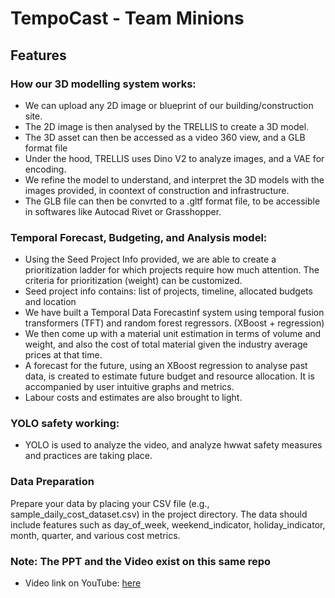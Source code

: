 # TempoCast - Team Minions


## Features



### How our 3D modelling system works:

- We can upload any 2D image or blueprint of our building/construction site.
- The 2D image is then analysed by the TRELLIS to create a 3D model.
- The 3D asset can then be accessed as a video 360 view, and a GLB format file
- Under the hood, TRELLIS uses Dino V2 to analyze images, and a VAE for encoding.
- We refine the model to understand, and interpret the 3D models with the images provided, in coontext of construction and infrastructure.
- The GLB file can then be convrted to a .gltf format file, to be accessible in softwares like Autocad Rivet or Grasshopper.

### Temporal Forecast, Budgeting, and Analysis model:

- Using the Seed Project Info provided, we are able to create a prioritization ladder for which projects require how much attention. The criteria for prioritization (weight) can be customized.
- Seed project info contains: list of projects, timeline, allocated budgets and location
- We have built a Temporal Data Forecastinf system using temporal fusion transformers (TFT) and random forest regressors. (XBoost + regression)
- We then come up with a material unit estimation in terms of volume and weight, and also the cost of total material given the industry average prices at that time.
- A forecast for the future, using an XBoost regression to analyse past data, is created to estimate future budget and resource allocation. It is accompanied by user intuitive graphs and metrics.
- Labour costs and estimates are also brought to light.

### YOLO safety working:

- YOLO is used to analyze the video, and analyze hwwat safety measures and practices are taking place.

### Data Preparation

Prepare your data by placing your CSV file (e.g., sample_daily_cost_dataset.csv) in the project directory. The data should include features such as day_of_week, weekend_indicator, holiday_indicator, month, quarter, and various cost metrics.

### Note: The PPT and the Video exist on this same repo

- Video link on YouTube: [here](https://www.youtube.com/watch?v=bPHXVP6WGUM)